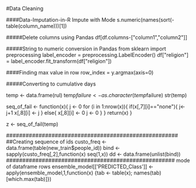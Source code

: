 #Data Cleaning

####Data-Imputation-in-R
Impute with Mode
s.numeric(names(sort(-table(column_name)))[1])

#####Delete columns using Pandas
df[df.columns-["column1","column2"]]


#####String to numeric conversion in Pandas
from sklearn import preprocessing
label_encoder = preprocessing.LabelEncoder()
df["religion"] = label_encoder.fit_transform(df["religion"])

####Finding max value in row
row_index = y.argmax(axis=0)

#####Converting to cumulative days

temp <-  data.frame(rul)
temp$failure <- as.character(temp$failure)
str(temp)

seq_of_fail <- function(x){
  j <- 0
  for (i in 1:nrow(x)){
    if(x[,7][i]=="none"){
      j<- j+1 
      x[,8][i] <- j
    }
    else{
      x[,8][i] <- 0
      j <- 0
    }
  }
  return(x)
}


z <- seq_of_fail(temp)

#####################################################
##Creating sequence of ids
custo_freq <- data.frame(table(new_train$people_id))
bind <- sapply(custo_freq[,2],function(x) seq(1,x))
dd <- data.frame(unlist(bind))
####################################################
mode of dataframe rows
ensemble_model[['PREDICTED_Class']] <- apply(ensemble_model,1,function(x)  {tab <- table(x); names(tab)[which.max(tab)]})
